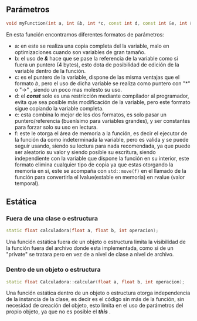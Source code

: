 ## Parámetros
```C++
void myFunction(int a, int &b, int *c, const int d, const int &e, int &&f);
```
En esta función encontramos diferentes formatos de parámetros:
- a: en este se realiza una copia completa del la variable, malo en optimizaciones cuando son variables de gran tamaño.
- b: el uso de ***&*** hace que se pase la referencia de la variable como si fuera un puntero (4 bytes), esto dota de posibilidad de edición de la variable dentro de la función.
- c: es el puntero de la variable, dispone de las misma ventajas que el formato *b*, pero el uso de dicha variable se realiza como puntero con "\*" o "->" , siendo un poco mas molesto su uso.
- d: el ***const*** solo es una restricción mediante compilador al programador, evita que sea posible más modificación de la variable, pero este formato sigue copiando la variable completa.
- e: esta combina lo mejor de los dos formatos, es solo pasar un puntero/referencia (buenísimo para variables grandes), y ser constantes para forzar solo su uso en lectura.
- f: este le otorga el área de memoria a la función, es decir el ejecutor de la función  da como indeterminada la variable, pero es valida y se puede seguir usando, siendo su lectura para nada recomendada, ya que puede ser aleatorio su valor y siendo posible su escritura, siendo independiente con  la variable que dispone la función en su interior, este formato elimina cualquier tipo de copia ya que estas otorgando la memoria en si, este se acompaña con ```std::move(f)``` en el llamado de la función para convertirla el lvalue(estable en memoria) en  rvalue (valor temporal).
## Estática
### Fuera de una clase o estructura
```C++
static float calculadora(float a, float b, int operacion);
```
Una función estática fuera de un objeto o estructura limita la visibilidad de la función fuera del archivo donde esta implementada, como si de un "private" se tratara pero en vez de a nivel de clase a nivel de archivo. 
### Dentro de un objeto o estructura
```C++
static float Calculadora::calcular(float a, float b, int operacion);
```
Una función estática dentro de un objeto o estructura otorga independencia de la instancia de la clase, es decir es el código sin más de la función, sin necesidad de creación del objeto, esto limita en el uso de parámetros del propio objeto, ya que no es posible el ***this*** .